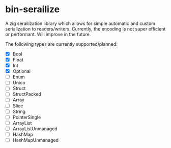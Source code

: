 # bin-serailize

A zig serailization library which allows for simple automatic and custom serialization to readers/writers. Currently, the encoding is not super efficient or performant. Will improve in the future.

The following types are currently supported/planned:

- [x] Bool
- [x] Float
- [x] Int
- [x] Optional
- [ ] Enum
- [ ] Union
- [ ] Struct
- [ ] StructPacked
- [ ] Array
- [ ] Slice
- [ ] String
- [ ] PointerSingle
- [ ] ArrayList
- [ ] ArrayListUnmanaged
- [ ] HashMap
- [ ] HashMapUnmanaged
